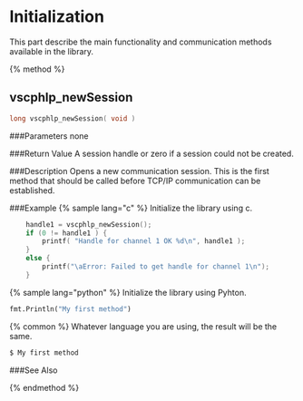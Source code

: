 #
# Initialization

This part describe the main functionality and communication methods available in the library. 

{% method %}
## vscphlp_newSession

 

```c
long vscphlp_newSession( void )
```

###Parameters
none

###Return Value
A session handle or zero if a session could not be created. 

###Description
Opens a new communication session. This is the first method that should be called before TCP/IP communication can be established.

###Example
{% sample lang="c" %}
Initialize the library using c.

```c
    handle1 = vscphlp_newSession();
    if (0 != handle1 ) {
        printf( "Handle for channel 1 OK %d\n", handle1 );
    }
    else {
        printf("\aError: Failed to get handle for channel 1\n");
    }
```

{% sample lang="python" %}
Initialize the library using Pyhton.

```python
fmt.Println("My first method")
```

{% common %}
Whatever language you are using, the result will be the same.

```bash
$ My first method
```

###See Also

{% endmethod %}
